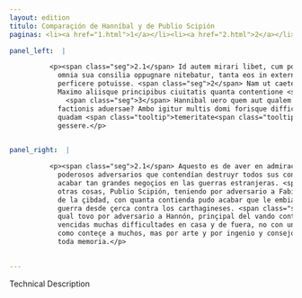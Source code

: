 ```yaml
---
layout: edition
titulo: Comparaçión de Hanníbal y de Publio Scipión
paginas: <li><a href="1.html">1</a></li><li><a href="2.html">2</a></li><li><a href="3.html">3</a></li><li><a href="4.html">4</a></li><li><a href="5.html">5</a></li><li><a href="6.html">6</a></li><li><a href="7.html">7</a></li><li><a href="8.html">8</a></li><li><a href="9.html">9</a></li><li><a href="10.html">10</a></li><li><a href="11.html">11</a></li><li><a href="12.html">12</a></li><li><a href="13.html">13</a></li>

panel_left:  |

          <p><span class="seg">2.1</span> Id autem mirari libet, cum potentissimos aduersarios domi haberent, qui
            omnia sua consilia oppugnare nitebatur, tanta eos in externis bellis substinere aut
            perficere potuisse. <span class="seg">2</span> Nam ut caetera omittam P. Scipio aduersante Fabio
            Maximo aliisque principibus ciuitatis quanta contentione <span class="tooltip">perfecit<span class="tooltiptext">peruicit <span class="siglas">F M N P R S U W</span> perficit <span class="siglas">r s</span> </span></span>, ut in Aphricam mitteretur ad gerendum ex propinquo Carthaginensibus bellum?
              <span class="seg">3</span> Hannibal uero quem aut qualem aduersarium habuit Hannonem principem
            factionis aduersae? Ambo igitur multis domi forisque difficultatibus uictis non foelici
            quadam <span class="tooltip">temeritate<span class="tooltiptext">difficultate temeritate <span class="siglas">R U</span> </span></span>, ut plaerique contigit, sed arte ingenio consilio res omni memoria dignas
            gessere.</p>
        

panel_right:  |

          <p><span class="seg">2.1</span> Aquesto es de aver en admiraçión que, teniendo ellos en su patria muy
            poderosos adversarios que contendían destruyr todos sus consejos, podiessen sostener o
            acabar tan grandes negoçios en las guerras estranjeras. <span class="seg">2</span> Ca por dexar todas
            otras cosas, Publio Scipión, teniendo por adversario a Fabio Máximo y a otros prínçipes
            de la çibdad, con quanta contienda pudo acabar que le embiassen en África para fazer la
            guerra desde çerca contra los carthagineses. <span class="seg">3</span> Otrosí Hanníbal, a quien o a
            qual tovo por adversario a Hannón, prinçipal del vando contrario. Assí que ellos ambos,
            vencidas muchas difficultades en casa y de fuera, no con un bienandante atrevimiento
            como conteçe a muchos, mas por arte y por ingenio y consejo, fezieron cosas dignas de
            toda memoria.</p>
        

---
```


Technical Description 